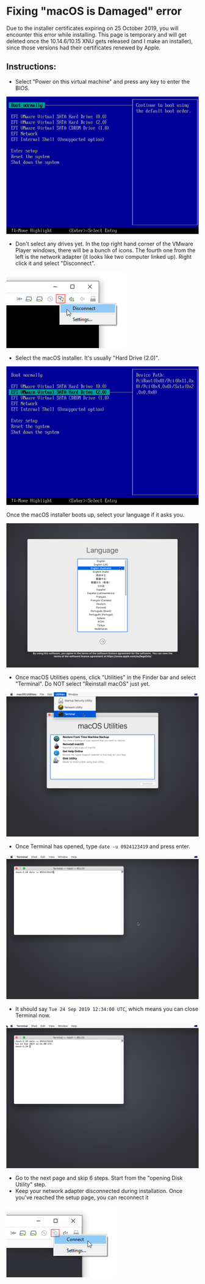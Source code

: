 # Fixing "macOS is Damaged" error

Due to the installer certificates expiring on 25 October 2019, you will encounter this error while installing. This page is temporary and will get deleted once the 10.14.6/10.15 XNU gets released \(and I make an installer\), since those versions had their certificates renewed by Apple.

## Instructions:

* Select "Power on this virtual machine" and press any key to enter the BIOS.

![](.gitbook/assets/vmplayer_r5husjdbvo.png)

* Don't select any drives yet. In the top right hand corner of the VMware Player windows, there will be a bunch of icons. The fourth one from the left is the network adapter \(it looks like two computer linked up\). Right click it and select "Disconnect".

![](.gitbook/assets/vmplayer_eo1glr79du.png)

* Select the macOS installer. It's usually "Hard Drive \(2.0\)".

![](.gitbook/assets/vmplayer_4zjkfu5smq.png)

Once the macOS installer boots up, select your language if it asks you.

![](.gitbook/assets/vmplayer_lfkwqppk8y.png)

* Once macOS Utilities opens, click "Utilities" in the Finder bar and select "Terminal". Do NOT select "Reinstall macOS" just yet.

![](.gitbook/assets/vmplayer_yf2h4x8dsf.png)

* Once Terminal has opened, type `date -u 0924123419` and press enter.

![](.gitbook/assets/vmplayer_eg1bbjv0su.png)

* It should say `Tue 24 Sep 2019 12:34:00 UTC`, which means you can close Terminal now.

![](.gitbook/assets/vmplayer_1j6bbqdxsx.png)

* Go to the next page and skip 6 steps. Start from the "opening Disk Utility" step.
* Keep your network adapter disconnected during installation. Once you've reached the setup page, you can reconnect it

![](.gitbook/assets/vmplayer_5ftxof1kbv.png)

